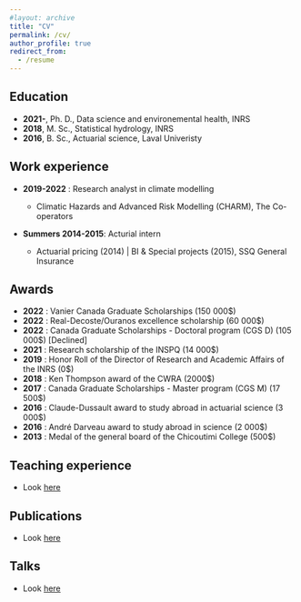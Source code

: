 ```yaml
---
#layout: archive
title: "CV"
permalink: /cv/
author_profile: true
redirect_from:
  - /resume
---
```


Education
---------------
* **2021-**, Ph. D., Data science and environemental health, INRS
* **2018**, M. Sc., Statistical hydrology, INRS
* **2016**, B. Sc., Actuarial science, Laval Univeristy

Work experience
---------------

* **2019-2022** : Research analyst in climate modelling
  * Climatic Hazards and Advanced Risk Modelling (CHARM), The Co-operators

* **Summers 2014-2015**: Acturial intern
  * Actuarial pricing (2014) \| BI & Special projects (2015), SSQ General Insurance
  
Awards
---------------

* **2022** : Vanier Canada Graduate Scholarships (150 000$)
* **2022** : Real-Decoste/Ouranos excellence scholarship (60 000$)
* **2022** : Canada Graduate Scholarships - Doctoral program (CGS D) (105 000$) [Declined]
* **2021** : Research scholarship of the INSPQ (14 000$)
* **2019** : Honor Roll of the Director of Research and Academic Affairs of the INRS  (0$)
* **2018** : Ken Thompson award of the CWRA (2000$)
* **2017** : Canada Graduate Scholarships - Master program (CGS M) (17 500$)
* **2016** : Claude-Dussault award to study abroad in actuarial science (3 000$)
* **2016** : André Darveau award to study abroad in science (2 000$)
* **2013** : Medal of the general board of the Chicoutimi College (500$)

Teaching experience
---------------

* Look [here](https://jeremieboudreault.github.io/teaching/)

Publications
---------------

* Look [here](https://jeremieboudreault.github.io/research/)

Talks
---------------

* Look [here](https://jeremieboudreault.github.io/talks/)

